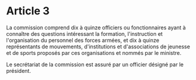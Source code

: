 # Article 3

La commission comprend dix à quinze officiers ou fonctionnaires ayant à connaître des questions intéressant la formation, l'instruction et l'organisation du personnel des forces armées, et dix à quinze représentants de mouvements, d'institutions et d'associations de jeunesse et de sports proposés par ces organisations et nommés par le ministre.

Le secrétariat de la commission est assuré par un officier désigné par le président.
